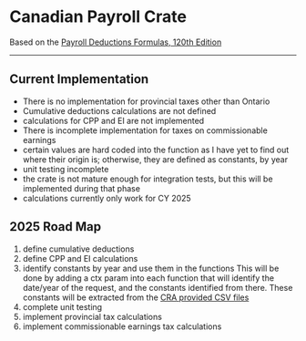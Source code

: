 # Canadian Payroll Crate

Based on the [Payroll Deductions Formulas, 120th Edition](https://www.canada.ca/en/revenue-agency/services/forms-publications/payroll/t4127-payroll-deductions-formulas/t4127-jan.html)

--- 

## Current Implementation
- There is no implementation for provincial taxes other than Ontario
- Cumulative deductions calculations are not defined
- calculations for CPP and EI are not implemented
- There is incomplete implementation for taxes on commissionable earnings
- certain values are hard coded into the function as I have yet to find out where their origin is; otherwise, they are defined as constants, by year
- unit testing incomplete
- the crate is not mature enough for integration tests, but this will be implemented during that phase
- calculations currently only work for CY 2025

## 2025 Road Map
1. define cumulative deductions
2. define CPP and EI calculations
3. identify constants by year and use them in the functions
    This will be done by adding a ctx param into each function that will identify the date/year of the request, and the constants identified from there.
    These constants will be extracted from the [CRA provided CSV files](https://www.canada.ca/en/revenue-agency/services/forms-publications/payroll/t4127-payroll-deductions-formulas/t4127-jan.html)
4. complete unit testing
5. implement provincial tax calculations
6. implement commissionable earnings tax calculations


